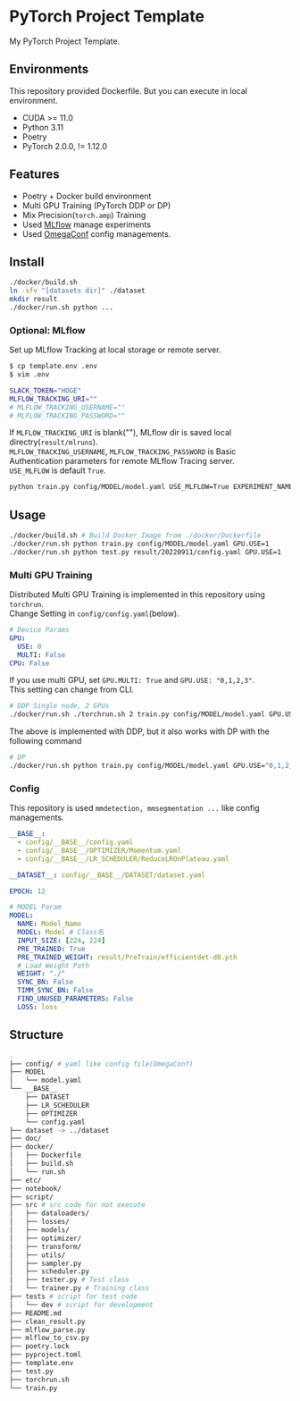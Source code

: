 # PyTorch Project Template

My PyTorch Project Template.

## Environments

This repository provided Dockerfile. But you can execute in local environment.

- CUDA >= 11.0
- Python 3.11
- Poetry
- PyTorch 2.0.0, != 1.12.0

## Features

- Poetry + Docker build environment
- Multi GPU Training (PyTorch DDP or DP)
- Mix Precision(`torch.amp`) Training
- Used [MLflow](https://mlflow.org) manage experiments
- Used [OmegaConf](https://github.com/omry/omegaconf) config managements.

## Install

```bash
./docker/build.sh
ln -sfv "[datasets dir]" ./dataset
mkdir result
./docker/run.sh python ...
```

### Optional: MLflow

Set up MLflow Tracking at local storage or remote server.

```bash
$ cp template.env .env
$ vim .env

SLACK_TOKEN="HOGE"
MLFLOW_TRACKING_URI=""
# MLFLOW_TRACKING_USERNAME=""
# MLFLOW_TRACKING_PASSWORD=""
```

If `MLFLOW_TRACKING_URI` is blank(""), MLflow dir is saved local directry(`result/mlruns`).  
`MLFLOW_TRACKING_USERNAME`, `MLFLOW_TRACKING_PASSWORD` is Basic Authentication parameters for remote MLflow Tracing server.  
`USE_MLFLOW` is default `True`.

```bash
python train.py config/MODEL/model.yaml USE_MLFLOW=True EXPERIMENT_NAME="pytorch-experiment"
```

## Usage

```bash
./docker/build.sh # Build Docker Image from ./docker/Dockerfile
./docker/run.sh python train.py config/MODEL/model.yaml GPU.USE=1
./docker/run.sh python test.py result/20220911/config.yaml GPU.USE=1
```

### Multi GPU Training

Distributed Multi GPU Training is implemented in this repository using `torchrun`.  
Change Setting in `config/config.yaml`(below).

```yaml
# Device Params
GPU:
  USE: 0
  MULTI: False
CPU: False
```

If you use multi GPU, set `GPU.MULTI: True` and `GPU.USE: "0,1,2,3"`.  
This setting can change from CLI.

```bash
# DDP Single node, 2 GPUs
./docker/run.sh ./torchrun.sh 2 train.py config/MODEL/model.yaml GPU.USE='1,2'
```

The above is implemented with DDP, but it also works with DP with the following command

```bash
# DP
./docker/run.sh python train.py config/MODEL/model.yaml GPU.USE="0,1,2,3"
```

### Config

This repository is used `mmdetection, mmsegmentation ...` like config managements.

```yaml
__BASE__:
  - config/__BASE__/config.yaml
  - config/__BASE__/OPTIMIZER/Momentum.yaml
  - config/__BASE__/LR_SCHEDULER/ReduceLROnPlateau.yaml

__DATASET__: config/__BASE__/DATASET/dataset.yaml

EPOCH: 12

# MODEL Param
MODEL:
  NAME: Model_Name
  MODEL: Model # Class名
  INPUT_SIZE: [224, 224]
  PRE_TRAINED: True
  PRE_TRAINED_WEIGHT: result/PreTrain/efficientdet-d0.pth
  # Load Weight Path
  WEIGHT: "./"
  SYNC_BN: False
  TIMM_SYNC_BN: False
  FIND_UNUSED_PARAMETERS: False
  LOSS: loss
```

## Structure

```bash
.
├── config/ # yaml like config file(OmegaConf)
├── MODEL
│   └── model.yaml
└── __BASE__
    ├── DATASET
    ├── LR_SCHEDULER
    ├── OPTIMIZER
    └── config.yaml
├── dataset -> ../dataset
├── doc/
├── docker/
│   ├── Dockerfile
│   ├── build.sh
│   └── run.sh
├── etc/
├── notebook/
├── script/
├── src # src code for not execute
│   ├── dataloaders/
│   ├── losses/
│   ├── models/
│   ├── optimizer/
│   ├── transform/
│   ├── utils/
│   ├── sampler.py
│   ├── scheduler.py
│   ├── tester.py # Test class
│   └── trainer.py # Training class
├── tests # script for test code
│   └── dev # script for development
├── README.md
├── clean_result.py
├── mlflow_parse.py
├── mlflow_to_csv.py
├── poetry.lock
├── pyproject.toml
├── template.env
├── test.py
├── torchrun.sh
└── train.py
```
